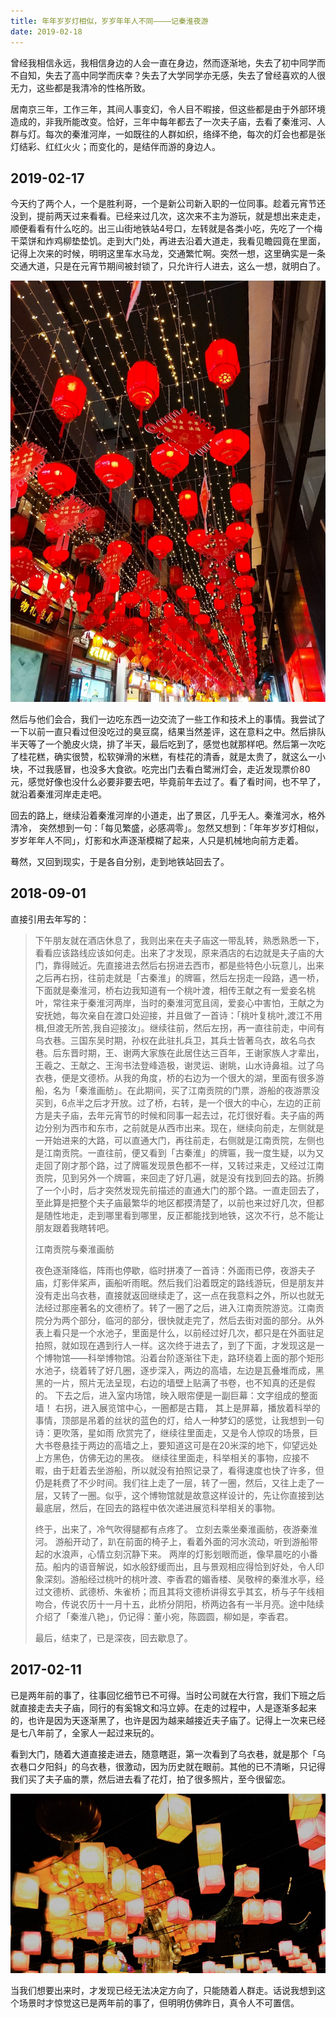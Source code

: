 ```yaml
---
title: 年年岁岁灯相似，岁岁年年人不同————记秦淮夜游
date: 2019-02-18
---
```


曾经我相信永远，我相信身边的人会一直在身边，然而逐渐地，失去了初中同学而不自知，失去了高中同学而庆幸？失去了大学同学亦无感，失去了曾经喜欢的人很无力，这些都是我清冷的性格所致。

居南京三年，工作三年，其间人事变幻，令人目不暇接，但这些都是由于外部环境造成的，非我所能改变。恰好，三年中每年都去了一次夫子庙，去看了秦淮河、人群与灯。每次的秦淮河岸，一如既往的人群如织，络绎不绝，每次的灯会也都是张灯结彩、红红火火；而变化的，是结伴而游的身边人。

## 2019-02-17

今天约了两个人，一个是胜利哥，一个是新公司新入职的一位同事。趁着元宵节还没到，提前两天过来看看。已经来过几次，这次来不主为游玩，就是想出来走走，顺便看看有什么吃的。出三山街地铁站4号口，左转就是各类小吃，先吃了一个梅干菜饼和炸鸡柳垫垫饥。走到大门处，再进去沿着大道走，我看见瞻园竟在里面，记得上次来的时候，明明这里车水马龙，交通繁忙啊。突然一想，这里确实是一条交通大道，只是在元宵节期间被封锁了，只允许行人进去，这么一想，就明白了。

![](/blog/imgs/c5b9cfaf63ec0625c36d01e7c1eb1470.jpg)

然后与他们会合，我们一边吃东西一边交流了一些工作和技术上的事情。我尝试了一下以前一直只看过但没吃过的臭豆腐，结果当然差评，这在意料之中。然后排队半天等了一个脆皮火烧，排了半天，最后吃到了，感觉也就那样吧。然后第一次吃了桂花糕，确实很赞，松软弹滑的米糕，有桂花的清香，就是太贵了，就这么一小块，不过我感冒，也没多大食欲。吃完出门去看白鹭洲灯会，走近发现票价80元，感觉好像也没什么必要非要去吧，毕竟前年去过了。看了看时间，也不早了，就沿着秦淮河岸走走吧。

回去的路上，继续沿着秦淮河岸的小道走，出了景区，几乎无人。秦淮河水，格外清冷， 突然想到一句：「每见繁盛，必感凋零」。忽然又想到：「年年岁岁灯相似，岁岁年年人不同」，灯影和水声逐渐模糊了起来，人只是机械地向前方走着。

蓦然，又回到现实，于是各自分别，走到地铁站回去了。

## 2018-09-01
直接引用去年写的：

> 下午朋友就在酒店休息了，我则出来在夫子庙这一带乱转，熟悉熟悉一下，看看应该路线应该如何走。出来了才发现，原来酒店的右边就是夫子庙的大门，靠得贼近。先直接进去然后右拐进去西市，都是些特色小玩意儿，出来之后再右拐，往前走就是「古秦淮」的牌匾，然后左拐走一段路，遇一桥，下面就是秦淮河，桥右边我知道有一个桃叶渡，相传王献之有一爱妾名桃叶，常往来于秦淮河两岸，当时的秦淮河宽且阔，爱妾心中害怕，王献之为安抚她，每次亲自在渡口处迎接，并且做了一首诗：「桃叶复桃叶,渡江不用楫,但渡无所苦,我自迎接汝」。继续往前，然后左拐，再一直往前走，中间有乌衣巷。三国东吴时期，孙权在此驻扎兵卫，其兵士皆著乌衣，故名乌衣巷。后东晋时期，王、谢两大家族在此居住达三百年，王谢家族人才辈出，王羲之、王献之、王洵书法登峰造极，谢灵运、谢眺，山水诗鼻祖。过了乌衣巷，便是文德桥。从我的角度，桥的右边为一个很大的湖，里面有很多游船，名为「秦淮画舫」。在此期间，买了江南贡院的门票，游船的夜游票没买到，6点半之后才开放。过了桥，右转，是一个很大的中心，左边的正前方是夫子庙，去年元宵节的时候和同事一起去过，花灯很好看。夫子庙的两边分别为西市和东市，之前就是从西市出来。现在，继续向前走，左侧就是一开始进来的大路，可以直通大门，再往前走，右侧就是江南贡院，左侧也是江南贡院。一直往前，便又看到「古秦淮」的牌匾，我一度生疑，以为又走回了刚才那个路，过了牌匾发现景色都不一样，又转过来走，又经过江南贡院，见到另外一个牌匾，来回走了好几遍，就是没有找到回去的路。折腾了一个小时，后才突然发现先前描述的直通大门的那个路。一直走回去了，至此算是把整个夫子庙最繁华的地区都摸清楚了，以前也来过好几次，但都是随性地走，走到哪里看到哪里，反正都能找到地铁，这次不行，总不能让朋友跟着我瞎转吧。
>
> 江南贡院与秦淮画舫
>
> 夜色逐渐降临，阵雨也停歇，临时拼凑了一首诗：外面雨已停，夜游夫子庙，灯影伴桨声，画船听雨眠。然后我们沿着既定的路线游玩，但是朋友并没有走出乌衣巷，直接就返回继续走了，这一点在我意料之外，所以也就无法经过那座著名的文德桥了。转了一圈了之后，进入江南贡院游览。江南贡院分为两个部分，临河的部分，很快就走完了，然后去街对面的部分。从外表上看只是一个水池子，里面是什么，以前经过好几次，都只是在外面驻足拍照，就如现在遇到行人一样。这次终于进去了，到了下面，才发现这是一个博物馆——科举博物馆。沿着台阶逐渐往下走，路环绕着上面的那个矩形水池子，绕着转了好几圈，逐步深入，两边的高墙，左边是瓦叠堆而成，黑黑的一片，照片无法呈现，右边的墙壁上贴满了书卷，也不知真的还是假的。
> 下去之后，进入室内场馆，映入眼帘便是一副巨幕：文字组成的整面墙！
> 右拐，进入展览馆中心，一圈都是古籍，
> 其上是屏幕，播放着科举的事情，顶部是吊着的丝状的蓝色的灯，给人一种梦幻的感觉，让我想到一句诗：更吹落，星如雨
> 欣赏完了，继续往里面走，又是令人惊叹的场景，巨大书卷悬挂于两边的高墙之上，要知道这可是在20米深的地下，仰望远处上方黑色，仿佛无边的黑夜。
> 继续往里面走，科举相关的事物，应接不暇，由于赶着去坐游船，所以就没有拍照记录了，看得速度也快了许多，但仍是耗费了不少时间。我们往上走了一层，转了一圈，然后，又往上走了一层，又转了一圈。似乎，这个博物馆就是故意这样设计的，先让你直接到达最底层，然后，在回去的路程中依次递进展览科举相关的事物。
>
> 终于，出来了，冷气吹得腿都有点疼了。
> 立刻去乘坐秦淮画舫，夜游秦淮河。
游船开动了，趴在前面的椅子上，看着外面的河水流动，听到游船带起的水浪声，心情立刻沉静下来。
两岸的灯影划眼而逝，像早晨吃的小番茄。船内的语音解说，如水般舒缓而出，且与景观相应得恰到好处，令人印象深刻。游船经过桃叶的桃叶渡、李香君的媚香楼、吴敬梓的秦淮水亭，经过文德桥、武德桥、朱雀桥；而且其将文德桥讲得玄乎其玄，桥与子午线相吻合，传说农历十一月十五，此桥分阴阳，桥两边各有一半月亮。途中陆续介绍了「秦淮八艳」，仍记得：董小宛，陈圆圆，柳如是，李香君。
> 
> 最后，结束了，已是深夜，回去歇息了。

## 2017-02-11

已是两年前的事了，往事回忆细节已不可得。当时公司就在大行宫，我们下班之后就直接走去夫子庙，同行的有奚锦文和冯立婷。在走的过程中，人是逐渐多起来的，也许是因为天逐渐黑了，也许是因为越来越接近夫子庙了。记得上一次来已经是七八年前了，全家人一起过来玩的。

看到大门，随着大道直接走进去，随意瞎逛，第一次看到了乌衣巷，就是那个「乌衣巷口夕阳斜」的乌衣巷，很激动，因为历史就在眼前。其他的已不清晰，只记得我们买了夫子庙的票，然后进去看了花灯，拍了很多照片，至今很留恋。

![](/blog/imgs/14b39b07455f146ba557859b0808c6f8.jpg)

当我们想要出来时，才发现已经无法决定方向了，只能随着人群走。话说我想到这个场景时才惊觉这已是两年前的事了，但明明仿佛昨日，真令人不可置信。